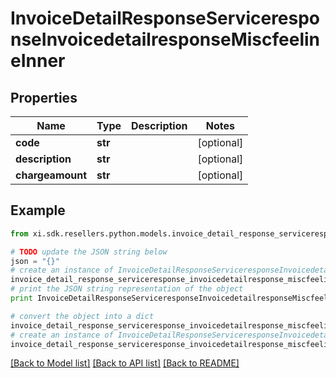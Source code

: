 # InvoiceDetailResponseServiceresponseInvoicedetailresponseMiscfeelineInner


## Properties

Name | Type | Description | Notes
------------ | ------------- | ------------- | -------------
**code** | **str** |  | [optional] 
**description** | **str** |  | [optional] 
**chargeamount** | **str** |  | [optional] 

## Example

```python
from xi.sdk.resellers.python.models.invoice_detail_response_serviceresponse_invoicedetailresponse_miscfeeline_inner import InvoiceDetailResponseServiceresponseInvoicedetailresponseMiscfeelineInner

# TODO update the JSON string below
json = "{}"
# create an instance of InvoiceDetailResponseServiceresponseInvoicedetailresponseMiscfeelineInner from a JSON string
invoice_detail_response_serviceresponse_invoicedetailresponse_miscfeeline_inner_instance = InvoiceDetailResponseServiceresponseInvoicedetailresponseMiscfeelineInner.from_json(json)
# print the JSON string representation of the object
print InvoiceDetailResponseServiceresponseInvoicedetailresponseMiscfeelineInner.to_json()

# convert the object into a dict
invoice_detail_response_serviceresponse_invoicedetailresponse_miscfeeline_inner_dict = invoice_detail_response_serviceresponse_invoicedetailresponse_miscfeeline_inner_instance.to_dict()
# create an instance of InvoiceDetailResponseServiceresponseInvoicedetailresponseMiscfeelineInner from a dict
invoice_detail_response_serviceresponse_invoicedetailresponse_miscfeeline_inner_form_dict = invoice_detail_response_serviceresponse_invoicedetailresponse_miscfeeline_inner.from_dict(invoice_detail_response_serviceresponse_invoicedetailresponse_miscfeeline_inner_dict)
```
[[Back to Model list]](../README.md#documentation-for-models) [[Back to API list]](../README.md#documentation-for-api-endpoints) [[Back to README]](../README.md)


